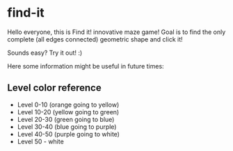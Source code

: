 # find-it

Hello everyone, this is Find it! innovative maze game!
Goal is to find the only complete (all edges connected) geometric shape and click it!

Sounds easy? Try it out! :)



Here some information might be useful in future times:


## Level color reference ##

- Level 0-10  (orange going to yellow)
- Level 10-20 (yellow going to green)
- Level 20-30 (green going to blue)
- Level 30-40 (blue going to purple)
- Level 40-50 (purple going to white)
- Level 50 - white